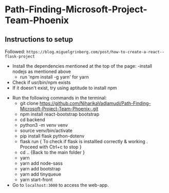 # Path-Finding-Microsoft-Project-Team-Phoenix

## Instructions to setup
Followed: `https://blog.miguelgrinberg.com/post/how-to-create-a-react--flask-project`

- Install the dependencies mentioned at the top of the page:
  -install nodejs as mentioned above
  - run 'npm install -g yarn' for yarn
- Check if usr/bin/npm exists
- If it doesn't exist, try using aptitude to install npm
<!-- - Delete the venv folder in backend -->
- Run the following commands in the terminal:
  - git clone https://github.com/NiharikaVadlamudi/Path-Finding-Microsoft-Project-Team-Phoenix-.git
  - npm install react-bootstrap bootstrap
  - cd backend
  - python3 -m venv venv
  - source venv/bin/activate 
  - pip install flask python-dotenv 
  - flask run    { To check if flask is installled correctly & working . Proceed with  Ctrl+c to stop }  
  - cd .. {Back to the main folder } 
  - yarn
  - yarn add node-sass 
  - yarn add bootstrap
  <!-- - yarn start-back  -->
  <!-- - Open another terminal in the main folder and run the following in the new terminal: -->
  - yarn add tinyqueue
  - yarn start-front
- Go to `localhost:3000` to access the web-app.

